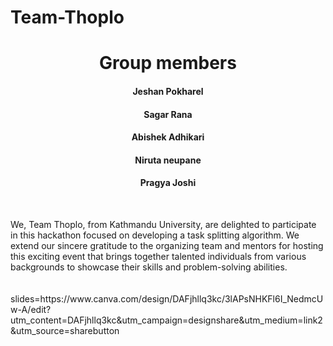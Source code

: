 # Team-Thoplo
<head>
  </head>
  <center><h1>
  Group members
  </h1>
  <h4>Jeshan Pokharel</h4>
   <h4>Sagar Rana</h4>
   <h4>Abishek Adhikari</h4>
   <h4>Niruta neupane</h4>
  <h4>Pragya Joshi</h4>
  </center>
  <br>
  <p>
  We, Team Thoplo, from Kathmandu University, are delighted to participate in this hackathon focused on developing a task splitting algorithm. We extend our sincere gratitude to the organizing team and mentors for hosting this exciting event that brings together talented individuals from various backgrounds to showcase their skills and problem-solving abilities.
  <br>
  <br>
  <br>
  slides=https://www.canva.com/design/DAFjhllq3kc/3lAPsNHKFl6I_NedmcUw-A/edit?utm_content=DAFjhllq3kc&utm_campaign=designshare&utm_medium=link2&utm_source=sharebutton
  </p>
